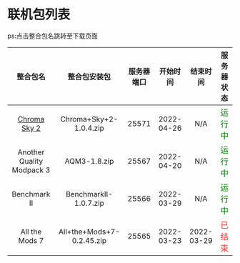 # 联机包列表
ps:点击整合包名跳转至下载页面

|                     整合包名                     |       整合包安装包        | 服务器端口 |  开始时间  |  结束时间  |                服务器状态                 |
| :----------------------------------------------: | :-----------------------: | :--------: | :--------: | :--------: | :---------------------------------------: |
| [Chroma Sky 2](https://cloud.dawnland.cn/s/87Tb) |  Chroma+Sky+2-1.0.4.zip   |   25571    | 2022-04-26 |    N/A     | <font color=#008000 size=4 >运行中</font> |
|            Another Quality Modpack 3             |       AQM3-1.8.zip        |   25567    | 2022-04-20 |    N/A     | <font color=#008000 size=4 >运行中</font> |
|                   Benchmark II                   |   BenchmarkII-1.0.7.zip   |   25566    | 2022-03-29 |    N/A     | <font color=#008000 size=4 >运行中</font> |
|                  All the Mods 7                  | All+the+Mods+7-0.2.45.zip |   25565    | 2022-03-23 | 2022-03-29 | <font color=#FF3030 size=4 >已结束</font> |
